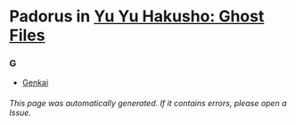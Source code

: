# Padorus in [Yu Yu Hakusho: Ghost Files](https://myanimelist.net/anime/392/Yuu☆Yuu☆Hakusho)

### G
* [Genkai](https://github.com/shadow578/Project-Padoru/blob/master/table-of-contents/characters/Genkai.md)

###### This page was automatically generated. If it contains errors, please open a Issue.
